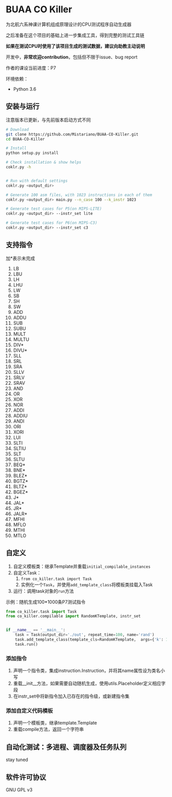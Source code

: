 # BUAA CO Killer

为北航六系神课计算机组成原理设计的CPU测试程序自动生成器

之后准备在这个项目的基础上进一步集成工具，得到完整的测试工具链

**如果在测试CPU时使用了该项目生成的测试数据，建议向助教主动说明**

开发中，**非常欢迎contribution**，包括但不限于issue、bug report

作者的课设当前进度：P7

环境依赖：
- Python 3.6


## 安装与运行

注意版本已更新，与先前版本启动方式不同

```bash
# Download
git clone https://github.com/Mistariano/BUAA-CO-Killer.git
cd BUAA-CO-Killer

# Install
python setup.py install

# Check installation & show helps
coklr.py -h
```

```bash

# Run with default settings
coklr.py <output_dir>

# Generate 100 asm files, with 1023 instructions in each of them
coklr.py <output_dir> main.py --n_case 100 --k_instr 1023

# Generate test cases for P5(on MIPS-LITE)
coklr.py <output_dir> --instr_set lite

# Generate test cases for P6(on MIPS-C3)
coklr.py <output_dir> --instr_set c3
```

## 支持指令

加*表示未完成

1.	LB
2.	LBU
3.	LH
4.	LHU
5.	LW
6.	SB
7.	SH
8.	SW
9.	ADD
10.	ADDU
11.	SUB
12.	SUBU
13.	MULT
14.	MULTU
15.	DIV*
16.	DIVU*
17.	SLL
18.	SRL
19.	SRA
20.	SLLV
21.	SRLV
22.	SRAV
23.	AND
24.	OR
25.	XOR
26.	NOR
27.	ADDI
28.	ADDIU
29.	ANDI
30.	ORI
31.	XORI
32.	LUI
33.	SLTI
34.	SLTIU
35.	SLT
36.	SLTU
37.	BEQ*
38.	BNE*
39.	BLEZ*
40.	BGTZ*
41.	BLTZ*
42.	BGEZ*
43.	J*
44.	JAL*
45.	JR*
46.	JALR*
47.	MFHI
48.	MFLO
49.	MTHI
50.	MTLO

## 自定义

1. 自定义模板类：继承Template并重载`initial_compilable_instances`
2. 自定义Task：
    1. `from co_killer.task import Task`
    2. 实例化一个`Task`，并使用`add_template_class`将模板类挂载入Task
3. 运行：调用task对象的`run`方法

示例：随机生成100*1000条P7测试指令
```python
from co_killer.task import Task
from co_killer.compilable import RandomKTemplate, instr_set


if __name__ == '__main__':
    task = Task(output_dir='./out', repeat_time=100, name='rand')
    task.add_template_class(template_cls=RandomKTemplate,  args={'k': 1000, 'instr_set': instr_set.MIPS_C4_SUBSET})
    task.run()
```


### 添加指令

1. 声明一个指令类，集成instruction.Instruction，并将其name属性设为类名小写
2. 重载__init__方法，如果需要自动随机生成，使用utils.Placeholder定义相应字段
3. 在instr_set中将新指令加入已存在的指令级，或新建指令集

### 添加自定义代码模板

1. 声明一个模板类，继承template.Template
2. 重载compile方法，返回一个字符串

## 自动化测试：多进程、调度器及任务队列

stay tuned

## 软件许可协议

GNU GPL v3
